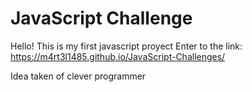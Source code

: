 # JavaScript Challenge
Hello!
This is my first javascript proyect
Enter to the link: https://m4rt3l1485.github.io/JavaScript-Challenges/

Idea taken of clever programmer
